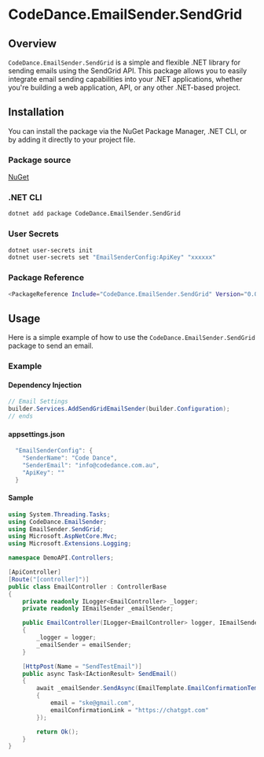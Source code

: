 # CodeDance.EmailSender.SendGrid

## Overview

`CodeDance.EmailSender.SendGrid` is a simple and flexible .NET library for sending emails using the SendGrid API. This package allows you to easily integrate email sending capabilities into your .NET applications, whether you're building a web application, API, or any other .NET-based project.

## Installation

You can install the package via the NuGet Package Manager, .NET CLI, or by adding it directly to your project file.

### Package source

[NuGet](https://nuget.pkg.github.com/sskset/index.json)

### .NET CLI

```bash
dotnet add package CodeDance.EmailSender.SendGrid
```

### User Secrets

```bash
dotnet user-secrets init
dotnet user-secrets set "EmailSenderConfig:ApiKey" "xxxxxx"
```

### Package Reference

```bash
<PackageReference Include="CodeDance.EmailSender.SendGrid" Version="0.0.1" />
```

## Usage

Here is a simple example of how to use the `CodeDance.EmailSender.SendGrid` package to send an email.

### Example

#### Dependency Injection

```csharp
// Email Settings
builder.Services.AddSendGridEmailSender(builder.Configuration);
// ends
```

#### appsettings.json

```csharp
  "EmailSenderConfig": {
    "SenderName": "Code Dance",
    "SenderEmail": "info@codedance.com.au",
    "ApiKey": ""
  }
```

#### Sample

```csharp
using System.Threading.Tasks;
using CodeDance.EmailSender;
using EmailSender.SendGrid;
using Microsoft.AspNetCore.Mvc;
using Microsoft.Extensions.Logging;

namespace DemoAPI.Controllers;

[ApiController]
[Route("[controller]")]
public class EmailController : ControllerBase
{
    private readonly ILogger<EmailController> _logger;
    private readonly IEmailSender _emailSender;

    public EmailController(ILogger<EmailController> logger, IEmailSender emailSender)
    {
        _logger = logger;
        _emailSender = emailSender;
    }

    [HttpPost(Name = "SendTestEmail")]
    public async Task<IActionResult> SendEmail()
    {
        await _emailSender.SendAsync(EmailTemplate.EmailConfirmationTemplateId, "ske@gmail.com", new
        {
            email = "ske@gmail.com",
            emailConfirmationLink = "https://chatgpt.com"
        });

        return Ok();
    }
}
```
